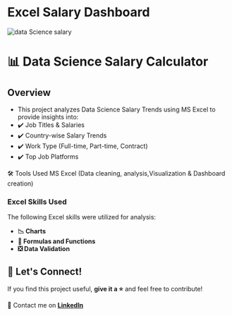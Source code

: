 # Excel Salary Dashboard

![data Science salary](https://github.com/user-attachments/assets/310ac383-dd97-45e4-9f3f-87c3a3cdf2db)

# 📊 Data Science Salary Calculator
## Overview
* This project analyzes Data Science Salary Trends using MS Excel to provide insights into:
* ✔️ Job Titles & Salaries
* ✔️ Country-wise Salary Trends
* ✔️ Work Type (Full-time, Part-time, Contract)
* ✔️ Top Job Platforms

🛠 Tools Used
MS Excel (Data cleaning, analysis,Visualization & Dashboard creation)

### Excel Skills Used
The following Excel skills were utilized for analysis:
- **📉 Charts**
- **🧮 Formulas and Functions**
- **❎ Data Validation**

## 🤝 Let's Connect!  
If you find this project useful, **give it a ⭐** and feel free to contribute!  

📩 Contact me on **[LinkedIn](https://www.linkedin.com/in/rajdeep-kumar-74607a254/)**  





